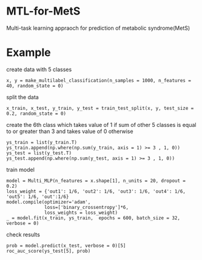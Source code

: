 # MTL-for-MetS
Multi-task learning appraoch for prediction of metabolic syndrome(MetS) 

# Example 
create data with 5 classes 
```
x, y = make_multilabel_classification(n_samples = 1000, n_features = 40, random_state = 0)
```
split the data
```
x_train, x_test, y_train, y_test = train_test_split(x, y, test_size = 0.2, random_state = 0)
```
create the 6th class which takes value of 1 if sum of other 5 classes is equal to or greater than 3 and takes value of 0 otherwise
```
ys_train = list(y_train.T)
ys_train.append(np.where(np.sum(y_train, axis = 1) >= 3 , 1, 0))
ys_test = list(y_test.T)
ys_test.append(np.where(np.sum(y_test, axis = 1) >= 3 , 1, 0))
```
train model 
```
model = Multi_MLP(n_features = x.shape[1], n_units = 20, dropout = 0.2)
loss_weight = {'out1': 1/6, 'out2': 1/6, 'out3': 1/6, 'out4': 1/6, 'out5': 1/6, 'out':1/6}
model.compile(optimizer='adam', 
              loss=['binary_crossentropy']*6, 
              loss_weights = loss_weight)
_ = model.fit(x_train, ys_train,  epochs = 600, batch_size = 32, verbose = 0)
```
check results 
```
prob = model.predict(x_test, verbose = 0)[5]
roc_auc_score(ys_test[5], prob)
```
